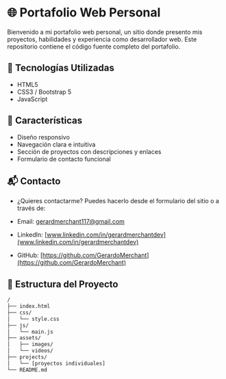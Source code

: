 # 🌐 Portafolio Web Personal

Bienvenido a mi portafolio web personal, un sitio donde presento mis proyectos, habilidades y experiencia como desarrollador web. Este repositorio contiene el código fuente completo del portafolio.

## 🚀 Tecnologías Utilizadas

- HTML5
- CSS3 / Bootstrap 5
- JavaScript

## 🎯 Características

- Diseño responsivo
- Navegación clara e intuitiva
- Sección de proyectos con descripciones y enlaces
- Formulario de contacto funcional

## 📬 Contacto

- ¿Quieres contactarme? Puedes hacerlo desde el formulario del sitio o a través de:

- Email: [gerardmerchant117@gmail.com](gerardmerchant117@gmail.com)

- LinkedIn: [www.linkedin.com/in/gerardmerchantdev](www.linkedin.com/in/gerardmerchantdev)

- GitHub: [https://github.com/GerardoMerchant](https://github.com/GerardoMerchant)

## 📁 Estructura del Proyecto

```bash
/
├── index.html
├── css/
│   └── style.css
├── js/
│   └── main.js
├── assets/
│   ├── images/
│   └── videos/
├── projects/
│   └── [proyectos individuales]
└── README.md
